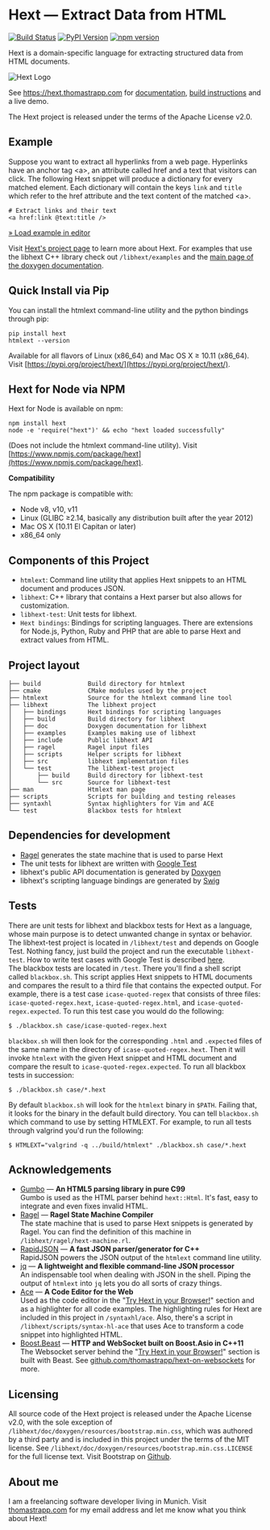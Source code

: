 # Hext — Extract Data from HTML

[![Build Status](https://travis-ci.org/thomastrapp/hext.svg?branch=master)](https://travis-ci.org/thomastrapp/hext) [![PyPI Version](https://img.shields.io/pypi/v/hext.svg?color=blue)](https://pypi.org/project/hext/) [![npm version](https://img.shields.io/npm/v/hext.svg)](https://www.npmjs.com/package/hext)

Hext is a domain-specific language for extracting structured data from
HTML documents.  

![Hext Logo](https://raw.githubusercontent.com/thomastrapp/hext-website/master/hext-logo-x100.png)

See https://hext.thomastrapp.com for
[documentation](https://hext.thomastrapp.com/documentation), 
[build instructions](https://hext.thomastrapp.com/download) and a live demo.

The Hext project is released under the terms of the Apache License v2.0.

## Example
Suppose you want to extract all hyperlinks from a web page. Hyperlinks have an
anchor tag &lt;a&gt;, an attribute called href and a text that visitors can
click. The following Hext snippet will produce a dictionary for every matched
element. Each dictionary will contain the keys `link` and `title` which refer
to the href attribute and the text content of the matched &lt;a&gt;.

    # Extract links and their text
    <a href:link @text:title />

[&raquo; Load example in editor](https://hext.thomastrapp.com/#attribute)

Visit [Hext's project page](https://hext.thomastrapp.com) to learn more about
Hext. For examples that use the libhext C++ library check out `/libhext/examples`
and the
[main page of the doxygen documentation](https://hext.thomastrapp.com/libhext-documentation).

## Quick Install via Pip

You can install the htmlext command-line utility and the python bindings through pip:

    pip install hext
    htmlext --version

Available for all flavors of Linux (x86_64) and Mac OS X ≥ 10.11 (x86_64).
Visit [https://pypi.org/project/hext/](https://pypi.org/project/hext/).

## Hext for Node via NPM

Hext for Node is available on npm:

    npm install hext
    node -e 'require("hext")' && echo "hext loaded successfully"

(Does not include the htmlext command-line utility).
Visit [https://www.npmjs.com/package/hext](https://www.npmjs.com/package/hext).

__Compatibility__

The npm package is compatible with:

* Node v8, v10, v11
* Linux (GLIBC ≥2.14, basically any distribution built after the year 2012)
* Mac OS X (10.11 El Capitan or later)
* x86_64 only


## Components of this Project
* `htmlext`: Command line utility that applies Hext snippets to an HTML document
  and produces JSON.
* `libhext`: C++ library that contains a Hext parser but also allows for
  customization.
* `libhext-test`: Unit tests for libhext.
* `Hext bindings`: Bindings for scripting languages. There are extensions for
  Node.js, Python, Ruby and PHP that are able to parse Hext and extract values
  from HTML.

## Project layout
    ├── build             Build directory for htmlext
    ├── cmake             CMake modules used by the project
    ├── htmlext           Source for the htmlext command line tool
    ├── libhext           The libhext project
    │   ├── bindings      Hext bindings for scripting languages
    │   ├── build         Build directory for libhext
    │   ├── doc           Doxygen documentation for libhext
    │   ├── examples      Examples making use of libhext
    │   ├── include       Public libhext API
    │   ├── ragel         Ragel input files
    │   ├── scripts       Helper scripts for libhext
    │   ├── src           libhext implementation files
    │   └── test          The libhext-test project
    │       ├── build     Build directory for libhext-test
    │       └── src       Source for libhext-test
    ├── man               Htmlext man page
    ├── scripts           Scripts for building and testing releases
    ├── syntaxhl          Syntax highlighters for Vim and ACE
    └── test              Blackbox tests for htmlext

## Dependencies for development
* [Ragel](http://www.colm.net/open-source/ragel/) generates the state machine
  that is used to parse Hext
* The unit tests for libhext are written with
  [Google Test](https://github.com/google/googletest)
* libhext's public API documentation is generated by
  [Doxygen](http://www.stack.nl/~dimitri/doxygen/)
* libhext's scripting language bindings are generated by
  [Swig](http://www.swig.org/)

## Tests
There are unit tests for libhext and blackbox tests for Hext as a language,
whose main purpose is to detect unwanted change in syntax or behavior.  
The libhext-test project is located in `/libhext/test` and depends on Google
Test. Nothing fancy, just build the project and run the executable
`libhext-test`. How to write test cases with Google Test is described
[here](https://github.com/google/googletest/blob/master/googletest/docs/Primer.md).  
The blackbox tests are located in `/test`. There you'll find a shell script
called `blackbox.sh`. This script applies Hext snippets to HTML documents and
compares the result to a third file that contains the expected output. For
example, there is a test case `icase-quoted-regex` that consists of three files:
`icase-quoted-regex.hext`, `icase-quoted-regex.html`, and
`icase-quoted-regex.expected`. To run this test case you would do the following:

    $ ./blackbox.sh case/icase-quoted-regex.hext

`blackbox.sh` will then look for the corresponding `.html` and `.expected` files
of the same name in the directory of `icase-quoted-regex.hext`. Then it will
invoke `htmlext` with the given Hext snippet and HTML document and compare the
result to `icase-quoted-regex.expected`. To run all blackbox tests in
succession:

    $ ./blackbox.sh case/*.hext

By default `blackbox.sh` will look for the `htmlext` binary in `$PATH`. Failing
that, it looks for the binary in the default build directory. You can tell
`blackbox.sh` which command to use by setting HTMLEXT. For example, to run all
tests through valgrind you'd run the following:

    $ HTMLEXT="valgrind -q ../build/htmlext" ./blackbox.sh case/*.hext

## Acknowledgements
* [Gumbo](https://github.com/google/gumbo-parser)
  — **An HTML5 parsing library in pure C99**  
  Gumbo is used as the HTML parser behind `hext::Html`. It's fast, easy to
  integrate and even fixes invalid HTML.
* [Ragel](http://www.colm.net/open-source/ragel/)
  — **Ragel State Machine Compiler**  
  The state machine that is used to parse Hext snippets is generated by Ragel.
  You can find the definition of this machine in `/libhext/ragel/hext-machine.rl`.
* [RapidJSON](http://rapidjson.org/)
  — **A fast JSON parser/generator for C++**  
  RapidJSON powers the JSON output of the `htmlext` command line utility.
* [jq](https://stedolan.github.io/jq/)
  — **A lightweight and flexible command-line JSON processor**  
  An indispensable tool when dealing with JSON in the shell.
  Piping the output of `htmlext` into `jq` lets you do all sorts of crazy things.
* [Ace](https://ace.c9.io/) — **A Code Editor for the Web**  
  Used as the code editor in the
  "[Try Hext in your Browser!](https://hext.thomastrapp.com)" section and as a
  highlighter for all code examples. The highlighting rules for Hext are
  included in this project in `/syntaxhl/ace`. Also, there's a script in
  `/libhext/scripts/syntax-hl-ace` that uses Ace to transform a code snippet
  into highlighted HTML.
* [Boost.Beast](https://github.com/boostorg/beast)
  — **HTTP and WebSocket built on Boost.Asio in C++11**  
  The Websocket server behind the "[Try Hext in your Browser!](https://hext.thomastrapp.com)"
  section is built with Beast. See [github.com/thomastrapp/hext-on-websockets](https://github.com/thomastrapp/hext-on-websockets) for more.

## Licensing

All source code of the Hext project is released under the Apache License v2.0,
with the sole exception of `/libhext/doc/doxygen/resources/bootstrap.min.css`,
which was authored by a third party and is included in this project under the
terms of the MIT license. See
`/libhext/doc/doxygen/resources/bootstrap.min.css.LICENSE` for the full license
text. Visit Bootstrap on [Github](https://github.com/twbs/bootstrap).

## About me
I am a freelancing software developer living in Munich. Visit
[thomastrapp.com](http://thomastrapp.com) for my email address and let me know
what you think about Hext!

